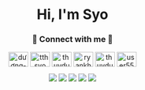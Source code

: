 

<p align="center">

 </p>
<div align="center">
<h1 align="center">Hi, I'm Syo</h1>

 


 
 
<h3 align="center">🌱 Connect with me 🌱</h3>
<p align="center">
<a href="https://linkedin.com/in/dương-thùy-6469aa212" target="blank"><img align="center" src="https://raw.githubusercontent.com/rahuldkjain/github-profile-readme-generator/master/src/images/icons/Social/linked-in-alt.svg" alt="dương-thùy-6469aa212" height="30" width="40" /></a>
<a href="https://kaggle.com/tthsyo" target="blank"><img align="center" src="https://raw.githubusercontent.com/rahuldkjain/github-profile-readme-generator/master/src/images/icons/Social/kaggle.svg" alt="tthsyo" height="30" width="40" /></a>
<a href="https://fb.com/thuyduong5031" target="blank"><img align="center" src="https://raw.githubusercontent.com/rahuldkjain/github-profile-readme-generator/master/src/images/icons/Social/facebook.svg" alt="thuyduong5031" height="30" width="40" /></a>
<a href="https://instagram.com/ryankhan1111" target="blank"><img align="center" src="https://raw.githubusercontent.com/rahuldkjain/github-profile-readme-generator/master/src/images/icons/Social/instagram.svg" alt="ryankhan1111" height="30" width="40" /></a>
<a href="https://www.hackerrank.com/thuyduong_lethi1" target="blank"><img align="center" src="https://raw.githubusercontent.com/rahuldkjain/github-profile-readme-generator/master/src/images/icons/Social/hackerrank.svg" alt="thuyduong_lethi1" height="30" width="40" /></a>
<a href="https://www.leetcode.com/user5534uq" target="blank"><img align="center" src="https://raw.githubusercontent.com/rahuldkjain/github-profile-readme-generator/master/src/images/icons/Social/leet-code.svg" alt="user5534uq" height="30" width="40" /></a>
</p>
 
![](https://github-profile-summary-cards.vercel.app/api/cards/profile-details?username=syo2000&theme=default)
![](https://github-profile-summary-cards.vercel.app/api/cards/repos-per-language?username=syo2000&theme=default)
![](https://github-profile-summary-cards.vercel.app/api/cards/most-commit-language?username=syo2000&theme=default)
![](https://github-profile-summary-cards.vercel.app/api/cards/stats?username=syo2000&theme=default)
![](https://github-profile-summary-cards.vercel.app/api/cards/productive-time?username=syo2000&theme=default)
 
 













